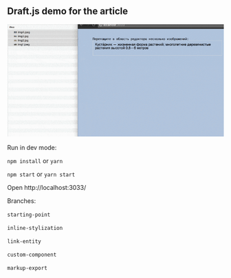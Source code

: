 ## Draft.js demo for the article

![demo gif](https://raw.githubusercontent.com/levvsha/draftjs-demo/master/images/draft-demo.gif)

Run in dev mode:

`npm install` or `yarn`

`npm start` or `yarn start`

Open http://localhost:3033/

Branches:

`starting-point`

`inline-stylization`

`link-entity`

`custom-component`

`markup-export`
